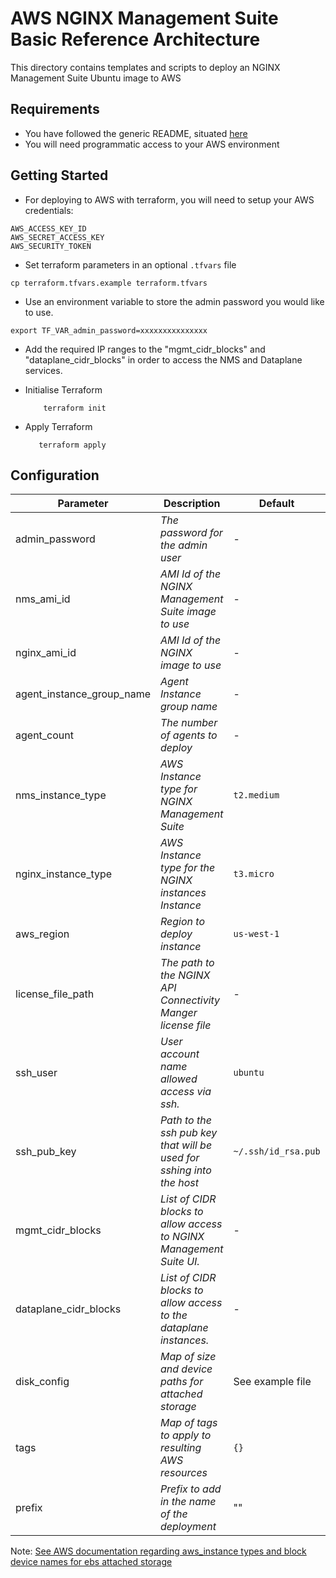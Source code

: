 # AWS NGINX Management Suite Basic Reference Architecture

This directory contains templates and scripts to deploy an NGINX Management Suite Ubuntu image to AWS

## Requirements

- You have followed the generic README, situated [here](../../README.md)
- You will need programmatic access to your AWS environment

## Getting Started

- For deploying to AWS with terraform, you will need to setup your AWS credentials:

```shell
AWS_ACCESS_KEY_ID
AWS_SECRET_ACCESS_KEY
AWS_SECURITY_TOKEN
```

- Set terraform parameters in an optional `.tfvars` file

```shell
cp terraform.tfvars.example terraform.tfvars
```

- Use an environment variable to store the admin password you would like to use.

```
export TF_VAR_admin_password=xxxxxxxxxxxxxxx
```

- Add the required IP ranges to the "mgmt_cidr_blocks" and "dataplane_cidr_blocks" in order to access the NMS and Dataplane services.

- Initialise Terraform

  ```shell
      terraform init
  ```

- Apply Terraform

  ```shell
     terraform apply
  ```

## Configuration

| Parameter                 | Description                                                          | Default             | Required |
|---------------------------|----------------------------------------------------------------------|---------------------|----------|
| admin_password            | _The password for the admin user_                                    | -                   | Yes      |
| nms_ami_id                | _AMI Id of the NGINX Management Suite image to use_                  | -                   | Yes      |
| nginx_ami_id              | _AMI Id of the NGINX image to use_                                   | -                   | Yes      |
| agent_instance_group_name | _Agent Instance group name_                                          | -                   | Yes      |
| agent_count               | _The number of agents to deploy_                                     | -                   | No       |
| nms_instance_type         | _AWS Instance type for NGINX Management Suite_                       | `t2.medium`         | No       |
| nginx_instance_type       | _AWS Instance type for the NGINX instances Instance_                 | `t3.micro`          | No       |
| aws_region                | _Region to deploy instance_                                          | `us-west-1`         | No       |
| license_file_path         | _The path to the NGINX API Connectivity Manger license file_         | -                   | Yes      |
| ssh_user                  | _User account name allowed access via ssh._                          | `ubuntu`            | No       |
| ssh_pub_key               | _Path to the ssh pub key that will be used for sshing into the host_ | `~/.ssh/id_rsa.pub` | No       |
| mgmt_cidr_blocks          | _List of CIDR blocks to allow access to NGINX Management Suite UI._  | -                   | No       |
| dataplane_cidr_blocks     | _List of CIDR blocks to allow access to the dataplane instances._    | -                   | No       |
| disk_config               | _Map of size and device paths for attached storage_                  | See example file    | Yes      |
| tags                      | _Map of tags to apply to resulting AWS resources_                    | `{}`                | No       |
| prefix                    | _Prefix to add in the name of the deployment_                        | ""                  | Yes      |

Note: [See AWS documentation regarding aws_instance types and block device names for ebs attached storage](https://docs.aws.amazon.com/AWSEC2/latest/UserGuide/nvme-ebs-volumes.html)
